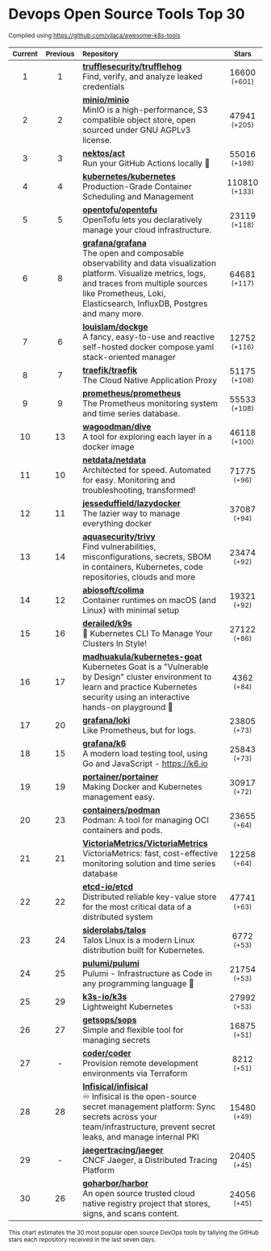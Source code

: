 # Devops Open Source Tools Top 30
<sup>Compiled using https://github.com/vilaca/awesome-k8s-tools</sup>
<div align="center">

|<sub>Current</sub>|<sub>Previous</sub>|<sub>Repository</sub>|<sub>Stars</sub>|
|:---:|:---:|:---|:---:|
|1|1|[**trufflesecurity/trufflehog**](https://github.com/trufflesecurity/trufflehog)<br/>Find, verify, and analyze leaked credentials|16600 <sup>(+601)</sup>|
|2|2|[**minio/minio**](https://github.com/minio/minio)<br/>MinIO is a high-performance, S3 compatible object store, open sourced under GNU AGPLv3 license.|47941 <sup>(+205)</sup>|
|3|3|[**nektos/act**](https://github.com/nektos/act)<br/>Run your GitHub Actions locally 🚀|55016 <sup>(+198)</sup>|
|4|4|[**kubernetes/kubernetes**](https://github.com/kubernetes/kubernetes)<br/>Production-Grade Container Scheduling and Management|110810 <sup>(+133)</sup>|
|5|5|[**opentofu/opentofu**](https://github.com/opentofu/opentofu)<br/>OpenTofu lets you declaratively manage your cloud infrastructure.|23119 <sup>(+118)</sup>|
|6|8|[**grafana/grafana**](https://github.com/grafana/grafana)<br/>The open and composable observability and data visualization platform. Visualize metrics, logs, and traces from multiple sources like Prometheus, Loki, Elasticsearch, InfluxDB, Postgres and many more. |64681 <sup>(+117)</sup>|
|7|6|[**louislam/dockge**](https://github.com/louislam/dockge)<br/>A fancy, easy-to-use and reactive self-hosted docker compose.yaml stack-oriented manager|12752 <sup>(+116)</sup>|
|8|7|[**traefik/traefik**](https://github.com/traefik/traefik)<br/>The Cloud Native Application Proxy|51175 <sup>(+108)</sup>|
|9|9|[**prometheus/prometheus**](https://github.com/prometheus/prometheus)<br/>The Prometheus monitoring system and time series database.|55533 <sup>(+108)</sup>|
|10|13|[**wagoodman/dive**](https://github.com/wagoodman/dive)<br/>A tool for exploring each layer in a docker image|46118 <sup>(+100)</sup>|
|11|10|[**netdata/netdata**](https://github.com/netdata/netdata)<br/>Architected for speed. Automated for easy. Monitoring and troubleshooting, transformed!|71775 <sup>(+96)</sup>|
|12|11|[**jesseduffield/lazydocker**](https://github.com/jesseduffield/lazydocker)<br/>The lazier way to manage everything docker|37087 <sup>(+94)</sup>|
|13|14|[**aquasecurity/trivy**](https://github.com/aquasecurity/trivy)<br/>Find vulnerabilities, misconfigurations, secrets, SBOM in containers, Kubernetes, code repositories, clouds and more|23474 <sup>(+92)</sup>|
|14|12|[**abiosoft/colima**](https://github.com/abiosoft/colima)<br/>Container runtimes on macOS (and Linux) with minimal setup|19321 <sup>(+92)</sup>|
|15|16|[**derailed/k9s**](https://github.com/derailed/k9s)<br/>🐶 Kubernetes CLI To Manage Your Clusters In Style!|27122 <sup>(+86)</sup>|
|16|17|[**madhuakula/kubernetes-goat**](https://github.com/madhuakula/kubernetes-goat)<br/>Kubernetes Goat is a "Vulnerable by Design" cluster environment to learn and practice Kubernetes security using an interactive hands-on playground 🚀|4362 <sup>(+84)</sup>|
|17|20|[**grafana/loki**](https://github.com/grafana/loki)<br/>Like Prometheus, but for logs.|23805 <sup>(+73)</sup>|
|18|15|[**grafana/k6**](https://github.com/grafana/k6)<br/>A modern load testing tool, using Go and JavaScript - https://k6.io|25843 <sup>(+73)</sup>|
|19|19|[**portainer/portainer**](https://github.com/portainer/portainer)<br/>Making Docker and Kubernetes management easy.|30917 <sup>(+72)</sup>|
|20|23|[**containers/podman**](https://github.com/containers/podman)<br/>Podman: A tool for managing OCI containers and pods.|23655 <sup>(+64)</sup>|
|21|21|[**VictoriaMetrics/VictoriaMetrics**](https://github.com/VictoriaMetrics/VictoriaMetrics)<br/>VictoriaMetrics: fast, cost-effective monitoring solution and time series database|12258 <sup>(+64)</sup>|
|22|22|[**etcd-io/etcd**](https://github.com/etcd-io/etcd)<br/>Distributed reliable key-value store for the most critical data of a distributed system|47741 <sup>(+63)</sup>|
|23|24|[**siderolabs/talos**](https://github.com/siderolabs/talos)<br/>Talos Linux is a modern Linux distribution built for Kubernetes.|6772 <sup>(+53)</sup>|
|24|25|[**pulumi/pulumi**](https://github.com/pulumi/pulumi)<br/>Pulumi - Infrastructure as Code in any programming language 🚀|21754 <sup>(+53)</sup>|
|25|29|[**k3s-io/k3s**](https://github.com/k3s-io/k3s)<br/>Lightweight Kubernetes|27992 <sup>(+53)</sup>|
|26|27|[**getsops/sops**](https://github.com/getsops/sops)<br/>Simple and flexible tool for managing secrets|16875 <sup>(+51)</sup>|
|27|-|[**coder/coder**](https://github.com/coder/coder)<br/>Provision remote development environments via Terraform|8212 <sup>(+51)</sup>|
|28|28|[**Infisical/infisical**](https://github.com/Infisical/infisical)<br/>♾ Infisical is the open-source secret management platform: Sync secrets across your team/infrastructure, prevent secret leaks, and manage internal PKI|15480 <sup>(+49)</sup>|
|29|-|[**jaegertracing/jaeger**](https://github.com/jaegertracing/jaeger)<br/>CNCF Jaeger, a Distributed Tracing Platform|20405 <sup>(+45)</sup>|
|30|26|[**goharbor/harbor**](https://github.com/goharbor/harbor)<br/>An open source trusted cloud native registry project that stores, signs, and scans content.|24056 <sup>(+45)</sup>|


</div>

<sub>This chart estimates the 30 most popular open source DevOps tools by tallying the GitHub stars each repository received in the last seven days.</sub>
